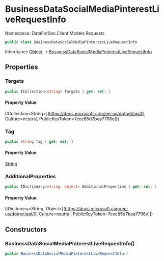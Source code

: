 # BusinessDataSocialMediaPinterestLiveRequestInfo

Namespace: DataForSeo.Client.Models.Requests

```csharp
public class BusinessDataSocialMediaPinterestLiveRequestInfo
```

Inheritance [Object](https://docs.microsoft.com/en-us/dotnet/api/Object) → [BusinessDataSocialMediaPinterestLiveRequestInfo](./BusinessDataSocialMediaPinterestLiveRequestInfo.md)

## Properties

### **Targets**

```csharp
public ICollection<string> Targets { get; set; }
```

#### Property Value

[ICollection&lt;String&gt;](https://docs.microsoft.com/en-us/dotnet/api/0, Culture=neutral, PublicKeyToken=7cec85d7bea7798e]])<br>

### **Tag**

```csharp
public string Tag { get; set; }
```

#### Property Value

[String](https://docs.microsoft.com/en-us/dotnet/api/String)<br>

### **AdditionalProperties**

```csharp
public IDictionary<string, object> AdditionalProperties { get; set; }
```

#### Property Value

[IDictionary&lt;String, Object&gt;](https://docs.microsoft.com/en-us/dotnet/api/0, Culture=neutral, PublicKeyToken=7cec85d7bea7798e]])<br>

## Constructors

### **BusinessDataSocialMediaPinterestLiveRequestInfo()**

```csharp
public BusinessDataSocialMediaPinterestLiveRequestInfo()
```
